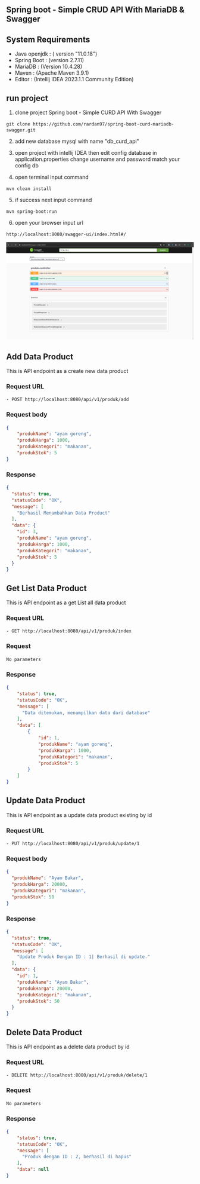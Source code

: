 ## Spring boot - Simple CRUD API With MariaDB & Swagger

## System Requirements
- Java openjdk : ( version "11.0.18")
- Spring Boot : (version 2.7.11)
- MariaDB : (Version 10.4.28)
- Maven : (Apache Maven 3.9.1)
- Editor : (Intellij IDEA 2023.1.1 Community Edition)


## run project

1. clone project Spring boot - Simple CURD API With Swagger
```
git clone https://github.com/rardan97/spring-boot-curd-mariadb-swagger.git
```

2. add new database mysql with name "db_curd_api"

3. open project with intellij IDEA then edit config database in application.properties change username and password match your config db

4. open terminal input command 
```
mvn clean install 
```
5. if success next input command 
```
mvn spring-boot:run
```

6. open your browser input url 
``` 
http://localhost:8080/swagger-ui/index.html#/ 
```
![img.png](img.png)

## Add Data Product
This is API endpoint as a create new data product

### Request URL
```
- POST http://localhost:8080/api/v1/produk/add
```

### Request body
```json
{
    "produkName": "ayam goreng",
    "produkHarga": 1000,
    "produkKategori": "makanan",
    "produkStok": 5
}
```

### Response
```json
{
  "status": true,
  "statusCode": "OK",
  "message": [
    "Berhasil Menambahkan Data Product"
  ],
  "data": {
    "id": 3,
    "produkName": "ayam goreng",
    "produkHarga": 1000,
    "produkKategori": "makanan",
    "produkStok": 5
  }
}
```


## Get List Data Product
This is API endpoint as a get List all data product

### Request URL
```
- GET http://localhost:8080/api/v1/produk/index
```

### Request
```
No parameters
```

### Response
```json
{
    "status": true,
    "statusCode": "OK",
    "message": [
      "Data ditemukan, menampilkan data dari database"
    ],
    "data": [
        {
            "id": 1,
            "produkName": "ayam goreng",
            "produkHarga": 1000,
            "produkKategori": "makanan",
            "produkStok": 5
        }
    ]
}
```

## Update Data Product
This is API endpoint as a update data product existing by id

### Request URL
```
- PUT http://localhost:8080/api/v1/produk/update/1
```

### Request body
```json
{
  "produkName": "Ayam Bakar",
  "produkHarga": 20000,
  "produkKategori": "makanan",
  "produkStok": 50
}
```

### Response
```json
{
  "status": true,
  "statusCode": "OK",
  "message": [
    "Update Produk Dengan ID : 1| Berhasil di update."
  ],
  "data": {
    "id": 1,
    "produkName": "Ayam Bakar",
    "produkHarga": 20000,
    "produkKategori": "makanan",
    "produkStok": 50
  }
}
```


## Delete Data Product
This is API endpoint as a delete data product by id
### Request URL
```
- DELETE http://localhost:8080/api/v1/produk/delete/1
```

### Request
```
No parameters
```

### Response
```json
{
    "status": true,
    "statusCode": "OK",
    "message": [
      "Produk dengan ID : 2, berhasil di hapus"
    ],
    "data": null
}
```

